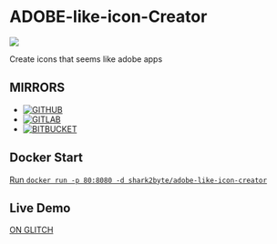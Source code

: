 # ADOBE-like-icon-Creator
![](https://img.shields.io/github/license/Sharkbyteprojects/ADOBE-like-icon-Creator)

Create icons that seems like adobe apps

## MIRRORS
- [![GITHUB](https://img.shields.io/static/v1?label=Mirror&message=GitHub&color=black)](https://github.com/Sharkbyteprojects/ADOBE-like-icon-Creator/)
- [![GITLAB](https://img.shields.io/static/v1?label=Mirror&message=GitLab&color=orange)](https://gitlab.com/Sharkbyteprojects/ADOBE-like-icon-Creator/)
- [![BITBUCKET](https://img.shields.io/static/v1?label=Mirror&message=BitBucket&color=blue)](https://bitbucket.org/Sharkbyteprojects/adobe-like-icon-creator/)

## Docker Start
[Run `docker run -p 80:8080 -d shark2byte/adobe-like-icon-creator`](https://hub.docker.com/repository/docker/shark2byte/adobe-like-icon-creator)

## Live Demo
[ON GLITCH](https://adobe-like-icon-creator.glitch.me/)
